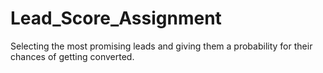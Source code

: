 # Lead_Score_Assignment
Selecting the most promising leads and giving them a probability for their chances of getting converted.
